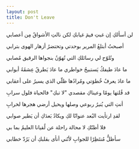 ```yaml
---
layout: post
title: Don't Leave
---
```


لن أسألكِ إن غبتِ فيمَ غيابكِ
لكن نالتِ الأشواقُ مِن أعصابي

أصبحتُ أبتلعُ  المرير بوحدتي
وتحتضرُ أزهار الهوى بترابي

وتُلوّح لي رسائلكِ التي
تُهوّنُ بنجواها الرقيق مُصابي

ما عادَ طيفكُ يَستبيحُ خواطري
ما عادَ يَطرقُ عِشقَهُ أبوابي

ما عادَ يعرفُ خُطوَتي ومُرادُها
ظلّي الذي يسيرُ على أعقابي

قد قُلتها يومًا وعيناكِ مقصدي
"لا تبكِ" فالحياة فلول سرابِ

أنتِ التي يُنيرُ ربوعي وصلها
ويحيل أرضي هجرها لخرابِ

لقدِ ارتأيت البُعد عنوانًا لكِ
ويكادُ بَعدَكِ أن يَطير صوابي

فلا أظنّكِ لا محالة راحلة
عن لُقيانا العليمُ بما بي

سأظلُّ مُنتَظِرًا للجوابِ لأنّني
أنأى بقلبكِ أن يَرُدّ خطابي
